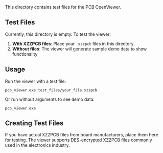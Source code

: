 This directory contains test files for the PCB OpenViewer.

## Test Files

Currently, this directory is empty. To test the viewer:

1. **With XZZPCB files**: Place your `.xzzpcb` files in this directory
2. **Without files**: The viewer will generate sample demo data to show functionality

## Usage

Run the viewer with a test file:
```
pcb_viewer.exe test_files/your_file.xzzpcb
```

Or run without arguments to see demo data:
```
pcb_viewer.exe
```

## Creating Test Files

If you have actual XZZPCB files from board manufacturers, place them here for testing.
The viewer supports DES-encrypted XZZPCB files commonly used in the electronics industry.
